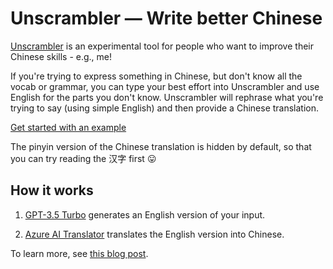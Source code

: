 # Unscrambler — Write better Chinese

[Unscrambler](https://unscrambler.dpw.me) is an experimental tool for people who want to improve their Chinese skills - e.g., me!

If you're trying to express something in Chinese, but don't know all the vocab or grammar, you can type your best effort into Unscrambler and use English for the parts you don't know. Unscrambler will rephrase what you're trying to say (using simple English) and then provide a Chinese translation.

[Get started with an example](https://unscrambler.dpw.me/?q=我想%20stay%20两个%20weeks%20在中国)

The pinyin version of the Chinese translation is hidden by default, so that you can try reading the 汉字 first 😛

## How it works

 1. [GPT-3.5 Turbo](https://platform.openai.com/docs/models/gpt-3-5) generates an English version of your input.

 2. [Azure AI Translator](https://azure.microsoft.com/en-us/products/ai-services/ai-translator/) translates the English version into Chinese.

To learn more, see [this blog post](https://maybecoding.bearblog.dev/my-attempt-at-an-ai-writing-assistant-for-chinese/).